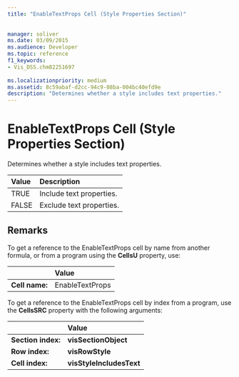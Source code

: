 ```yaml
---
title: "EnableTextProps Cell (Style Properties Section)"
 
 
manager: soliver
ms.date: 03/09/2015
ms.audience: Developer
ms.topic: reference
f1_keywords:
- Vis_DSS.chm82251697
 
ms.localizationpriority: medium
ms.assetid: 8c59abaf-d2cc-94c9-08ba-004bc40efd9e
description: "Determines whether a style includes text properties."
---
```


# EnableTextProps Cell (Style Properties Section)

Determines whether a style includes text properties.
  
|**Value**|**Description**|
|:-----|:-----|
|TRUE  <br/> |Include text properties. |
|FALSE  <br/> |Exclude text properties. |
   
## Remarks

To get a reference to the EnableTextProps cell by name from another formula, or from a program using the **CellsU** property, use: 
  
||Value |
|:-----|:-----|
|**Cell name:**  <br/> |EnableTextProps  <br/> |
   
To get a reference to the EnableTextProps cell by index from a program, use the **CellsSRC** property with the following arguments: 
  
||Value |
|:-----|:-----|
|**Section index:**  <br/> |**visSectionObject** <br/> |
|**Row index:**  <br/> |**visRowStyle** <br/> |
|**Cell index:**  <br/> |**visStyleIncludesText** <br/> |
   

